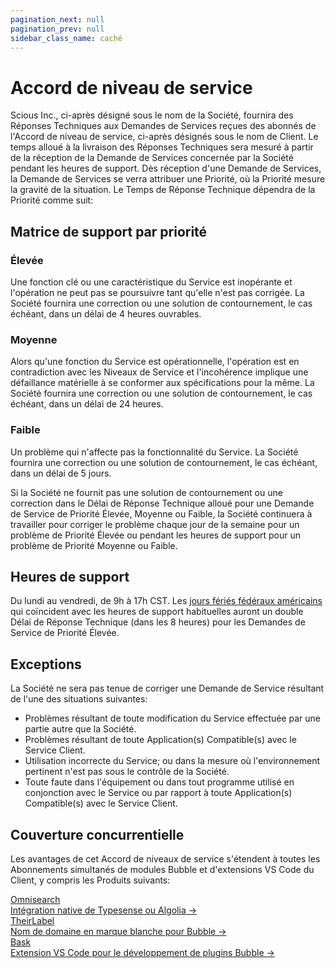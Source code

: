 ```yaml
---
pagination_next: null
pagination_prev: null
sidebar_class_name: caché
---
```


# Accord de niveau de service

Scious Inc., ci-après désigné sous le nom de la Société, fournira des Réponses Techniques aux Demandes de Services reçues des abonnés de l'Accord de niveau de service, ci-après désignés sous le nom de Client. Le temps alloué à la livraison des Réponses Techniques sera mesuré à partir de la réception de la Demande de Services concernée par la Société pendant les heures de support. Dès réception d'une Demande de Services, la Demande de Services se verra attribuer une Priorité, où la Priorité mesure la gravité de la situation. Le Temps de Réponse Technique dépendra de la Priorité comme suit:

## Matrice de support par priorité

### Élevée

Une fonction clé ou une caractéristique du Service est inopérante et l'opération ne peut pas se poursuivre tant qu'elle n'est pas corrigée. La Société fournira une correction ou une solution de contournement, le cas échéant, dans un délai de 4 heures ouvrables.

### Moyenne

Alors qu'une fonction du Service est opérationnelle, l'opération est en contradiction avec les Niveaux de Service et l'incohérence implique une défaillance matérielle à se conformer aux spécifications pour la même. La Société fournira une correction ou une solution de contournement, le cas échéant, dans un délai de 24 heures.

### Faible

Un problème qui n'affecte pas la fonctionnalité du Service. La Société fournira une correction ou une solution de contournement, le cas échéant, dans un délai de 5 jours.

Si la Société ne fournit pas une solution de contournement ou une correction dans le Délai de Réponse Technique alloué pour une Demande de Service de Priorité Élevée, Moyenne ou Faible, la Société continuera à travailler pour corriger le problème chaque jour de la semaine pour un problème de Priorité Élevée ou pendant les heures de support pour un problème de Priorité Moyenne ou Faible.

## Heures de support

Du lundi au vendredi, de 9h à 17h CST. Les [jours fériés fédéraux américains](https://www.opm.gov/policy-data-oversight/pay-leave/federal-holidays) qui coïncident avec les heures de support habituelles auront un double Délai de Réponse Technique (dans les 8 heures) pour les Demandes de Service de Priorité Élevée.

## Exceptions

La Société ne sera pas tenue de corriger une Demande de Service résultant de l'une des situations suivantes:

- Problèmes résultant de toute modification du Service effectuée par une partie autre que la Société.
- Problèmes résultant de toute Application(s) Compatible(s) avec le Service Client.
- Utilisation incorrecte du Service; ou dans la mesure où l'environnement pertinent n'est pas sous le contrôle de la Société.
- Toute faute dans l'équipement ou dans tout programme utilisé en conjonction avec le Service ou par rapport à toute Application(s) Compatible(s) avec le Service Client.

## Couverture concurrentielle

Les avantages de cet Accord de niveaux de service s'étendent à toutes les Abonnements simultanés de modules Bubble et d'extensions VS Code du Client, y compris les Produits suivants:

<nav className="pagination-nav">
  <div className="pagination-nav__item pagination-nav__item--next">
    <a className="pagination-nav__link" href="omnisarch/dernier">
      <div className="pagination-nav__sublabel">Omnisearch</div>
      <div className="pagination-nav__label">Intégration native de Typesense ou Algolia →</div>
    </a>
  </div> 
  <div className="pagination-nav__item pagination-nav__item--next">
    <a className="pagination-nav__link" href="TheirLabel/dernier">
      <div className="pagination-nav__sublabel">TheirLabel</div>
      <div className="pagination-nav__label">Nom de domaine en marque blanche pour Bubble →</div>
    </a>
  </div>
  <div className="pagination-nav__item pagination-nav__item--next">
    <a className="pagination-nav__link" href="bask/dernier">
      <div className="pagination-nav__sublabel">Bask</div>
      <div className="pagination-nav__label">Extension VS Code pour le développement de plugins Bubble →</div>
    </a>
  </div> 
</nav>
